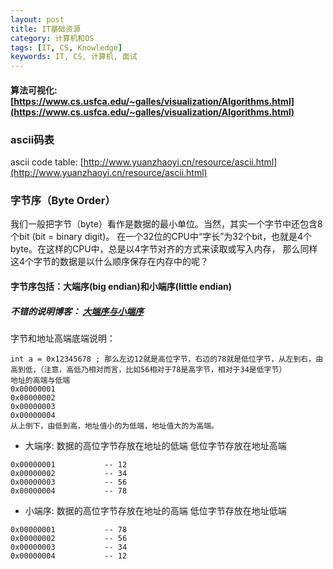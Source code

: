 ```yaml
---
layout: post
title: IT基础资源
category: 计算机和OS
tags: [IT, CS, Knowledge]
keywords: IT, CS, 计算机, 面试
---
```


####  算法可视化: [https://www.cs.usfca.edu/~galles/visualization/Algorithms.html](https://www.cs.usfca.edu/~galles/visualization/Algorithms.html)

### ascii码表
ascii code table: [http://www.yuanzhaoyi.cn/resource/ascii.html](http://www.yuanzhaoyi.cn/resource/ascii.html)

### 字节序（Byte Order）
我们一般把字节（byte）看作是数据的最小单位。当然，其实一个字节中还包含8个bit (bit = binary digit)。 在一个32位的CPU中“字长”为32个bit，也就是4个byte。在这样的CPU中，总是以4字节对齐的方式来读取或写入内存， 那么同样这4个字节的数据是以什么顺序保存在内存中的呢？
#### 字节序包括：大端序(big endian)和小端序(little endian)
##### 不错的说明博客： [大端序与小端序](https://www.cnblogs.com/graphics/archive/2011/04/22/2010662.html)
字节和地址高端底端说明：
```
int a = 0x12345678 ; 那么左边12就是高位字节，右边的78就是低位字节，从左到右，由高到低，（注意，高低乃相对而言，比如56相对于78是高字节，相对于34是低字节）
地址的高端与低端
0x00000001
0x00000002
0x00000003
0x00000004
从上倒下，由低到高，地址值小的为低端，地址值大的为高端。
```
- 大端序: 数据的高位字节存放在地址的低端 低位字节存放在地址高端
```
0x00000001           -- 12
0x00000002           -- 34
0x00000003           -- 56
0x00000004           -- 78
```
- 小端序: 数据的高位字节存放在地址的高端 低位字节存放在地址低端
```
0x00000001           -- 78
0x00000002           -- 56
0x00000003           -- 34
0x00000004           -- 12
```